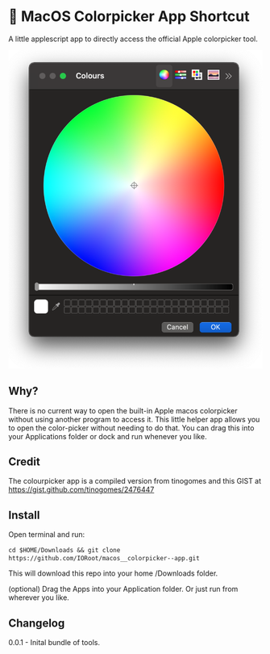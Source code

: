# 🌈 MacOS Colorpicker App Shortcut

A little applescript app to directly access the official Apple colorpicker tool.

![colorpicker](https://github.com/IORoot/macos__colorpicker--app/blob/79a9a5cfedcdf508e24ee0e9117b3811b1758164/docs/colorpicker.png?raw=true)


## Why?

There is no current way to open the built-in Apple macos colorpicker without using another program to access it. 
This little helper app allows you to open the color-picker without needing to do that. You can drag this into your Applications folder or dock and run whenever you like.


## Credit

The colourpicker app is a compiled version from tinogomes and this GIST at https://gist.github.com/tinogomes/2476447

## Install

Open terminal and run:
```
cd $HOME/Downloads && git clone https://github.com/IORoot/macos__colorpicker--app.git
```
This will download this repo into your home /Downloads folder.

(optional) Drag the Apps into your Application folder. Or just run from wherever you like.

## Changelog

0.0.1 - Inital bundle of tools.

